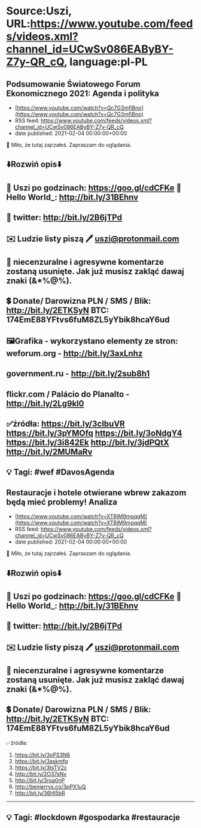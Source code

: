 # Source:Uszi, URL:https://www.youtube.com/feeds/videos.xml?channel_id=UCwSv086EAByBY-Z7y-QR_cQ, language:pl-PL

## Podsumowanie Światowego Forum Ekonomicznego 2021: Agenda i polityka
 - [https://www.youtube.com/watch?v=Qc7G3mfiBno](https://www.youtube.com/watch?v=Qc7G3mfiBno)
 - RSS feed: https://www.youtube.com/feeds/videos.xml?channel_id=UCwSv086EAByBY-Z7y-QR_cQ
 - date published: 2021-02-04 00:00:00+00:00

🤪 Miło, że tutaj zajrzałeś.  Zapraszam do oglądania.

⬇️Rozwiń opis⬇️
------------------------------------------------------------
👀 Uszi po godzinach: https://goo.gl/cdCFKe
👀 Hello World_: http://bit.ly/31BEhnv
------------------------------------------------------------
👀 twitter: http://bit.ly/2B6jTPd
------------------------------------------------------------
✉️ Ludzie listy piszą 
🖊️ uszi@protonmail.com
------------------------------------------------------------
👺 niecenzuralne i agresywne komentarze zostaną usunięte.  Jak już musisz zakląć dawaj znaki (&*%@%).
------------------------------------------------------------
💲 Donate/ Darowizna
PLN / SMS / Blik: http://bit.ly/2ETKSyN
BTC: 174EmE88YFtvs6fuM8ZL5yYbik8hcaY6ud
---------------------------------------------------------------
🖼Grafika - wykorzystano elementy ze stron: 
weforum.org - http://bit.ly/3axLnhz
---
government.ru - http://bit.ly/2sub8h1
---
flickr.com / Palácio do Planalto - http://bit.ly/2Lg9kl0
---------------------------------------------------------------
✅źródła:
https://bit.ly/3cIbuVR
https://bit.ly/3pYMOfq
https://bit.ly/3oNdgY4
https://bit.ly/3i842Ek
http://bit.ly/3jdPQtX
http://bit.ly/2MUMaRv
-------------------------------------------------------------
💡 Tagi: #wef #DavosAgenda 
--------------------------------------------------------------

## Restauracje i hotele otwierane wbrew zakazom będą mieć problemy! Analiza
 - [https://www.youtube.com/watch?v=XTBjM9mpqqM](https://www.youtube.com/watch?v=XTBjM9mpqqM)
 - RSS feed: https://www.youtube.com/feeds/videos.xml?channel_id=UCwSv086EAByBY-Z7y-QR_cQ
 - date published: 2021-02-04 00:00:00+00:00

🤪 Miło, że tutaj zajrzałeś.  Zapraszam do oglądania.

⬇️Rozwiń opis⬇️
------------------------------------------------------------
👀 Uszi po godzinach: https://goo.gl/cdCFKe
👀 Hello World_: http://bit.ly/31BEhnv
------------------------------------------------------------
👀 twitter: http://bit.ly/2B6jTPd
------------------------------------------------------------
✉️ Ludzie listy piszą 
🖊️ uszi@protonmail.com
------------------------------------------------------------
👺 niecenzuralne i agresywne komentarze zostaną usunięte.  Jak już musisz zakląć dawaj znaki (&*%@%).
------------------------------------------------------------
💲 Donate/ Darowizna
PLN / SMS / Blik: http://bit.ly/2ETKSyN
BTC: 174EmE88YFtvs6fuM8ZL5yYbik8hcaY6ud
---------------------------------------------------------------
✅źródła:
1. https://bit.ly/3oPS3N6
2. https://bit.ly/3askmfq
3. https://bit.ly/3tsTV2c
4. http://bit.ly/2O37sNv
5. http://bit.ly/3roa0nP
6. http://benjerrys.co/3pPX1uQ
7. http://bit.ly/36Hl5bR
-------------------------------------------------------------
💡 Tagi: #lockdown #gospodarka #restauracje
--------------------------------------------------------------

